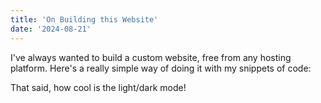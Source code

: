 ```yaml
---
title: 'On Building this Website'
date: '2024-08-21'
---
```


I've always wanted to build a custom website, free from any hosting platform. Here's a really simple way of doing it with my snippets of code:

That said, how cool is the light/dark mode! 